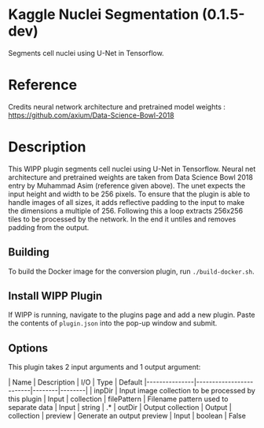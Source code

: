 # Kaggle Nuclei Segmentation (0.1.5-dev)

Segments cell nuclei using U-Net in Tensorflow.

# Reference
Credits neural network architecture and pretrained model weights : https://github.com/axium/Data-Science-Bowl-2018

# Description
This WIPP plugin segments cell nuclei using U-Net in Tensorflow. Neural net architecture and pretrained weights are taken from Data Science Bowl 2018 entry by Muhammad Asim (reference given above). The unet expects the input height and width to be 256 pixels. To ensure that the plugin is able to handle images of all sizes, it adds reflective padding to the input to make the dimensions a multiple of 256. Following this a loop extracts 256x256 tiles to be processed by the network. In the end it untiles and removes padding from the output.

## Building

To build the Docker image for the conversion plugin, run `./build-docker.sh`.

## Install WIPP Plugin

If WIPP is running, navigate to the plugins page and add a new plugin. Paste the
contents of `plugin.json` into the pop-up window and submit.

## Options

This plugin takes 2 input arguments and 1 output argument:

| Name          | Description             | I/O    | Type   | Default
|---------------|-------------------------|--------|--------|
| inpDir        | Input image collection to be processed by this plugin | Input | collection
| filePattern   | Filename pattern used to separate data | Input | string | .*
| outDir        | Output collection | Output | collection
| preview   | Generate an output preview | Input | boolean | False
